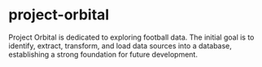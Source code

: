 # project-orbital
Project Orbital is dedicated to exploring football data. The initial goal is to identify, extract, transform, and load data sources into a database, establishing a strong foundation for future development.
